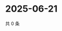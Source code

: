 # 2025-06-21

共 0 条

<!-- BEGIN ZHIHUVIDEO -->
<!-- 最后更新时间 Sat Jun 21 2025 04:12:43 GMT+0800 (China Standard Time) -->

<!-- END ZHIHUVIDEO -->
